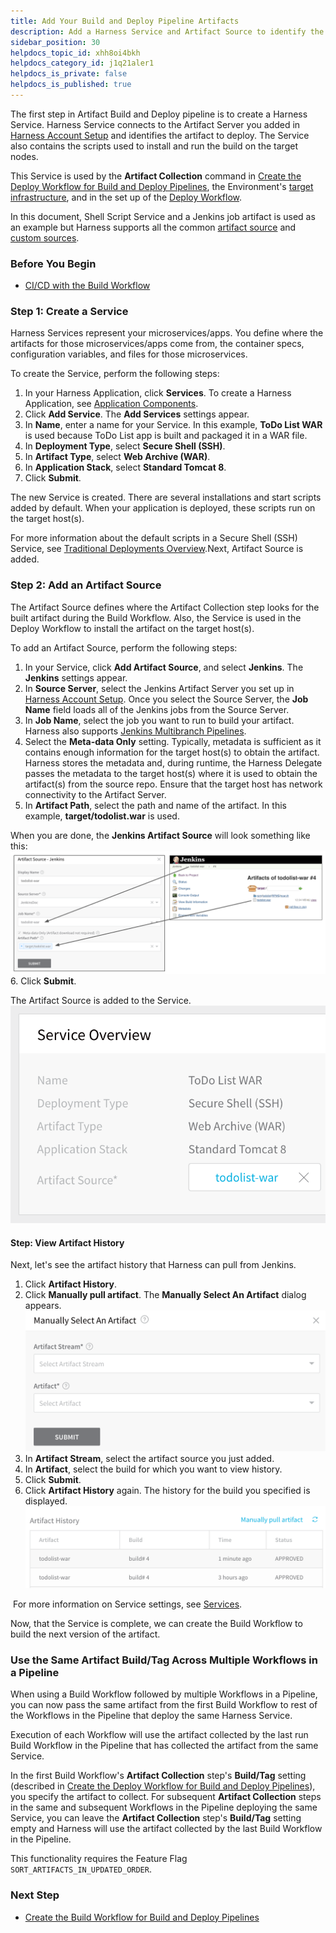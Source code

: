 ```yaml
---
title: Add Your Build and Deploy Pipeline Artifacts
description: Add a Harness Service and Artifact Source to identify the artifacts you want to build.
sidebar_position: 30
helpdocs_topic_id: xhh8oi4bkh
helpdocs_category_id: j1q21aler1
helpdocs_is_private: false
helpdocs_is_published: true
---
```


The first step in Artifact Build and Deploy pipeline is to create a Harness Service. Harness Service connects to the Artifact Server you added in [Harness Account Setup](1-harness-accountsetup.md) and identifies the artifact to deploy. The Service also contains the scripts used to install and run the build on the target nodes.

This Service is used by the **Artifact Collection** command in [Create the Deploy Workflow for Build and Deploy Pipelines](5-deploy-workflow.md), the Environment's [target infrastructure](4-environment.md), and in the set up of the [Deploy Workflow](5-deploy-workflow.md).

In this document, Shell Script Service and a Jenkins job artifact is used as an example but Harness supports all the common [artifact source](https://docs.harness.io/article/7dghbx1dbl-configuring-artifact-server) and [custom sources](../model-cd-pipeline/setup-services/custom-artifact-source.md).

### Before You Begin

* [CI/CD with the Build Workflow](../concepts-cd/deployment-types/ci-cd-with-the-build-workflow.md)

### Step 1: Create a Service

Harness Services represent your microservices/apps. You define where the artifacts for those microservices/apps come from, the container specs, configuration variables, and files for those microservices.

To create the Service, perform the following steps:

1. In your Harness Application, click **Services**. To create a Harness Application, see [Application Components](../model-cd-pipeline/applications/application-configuration.md).
2. Click **Add Service**. The **Add Services** settings appear.
3. In **Name**, enter a name for your Service. In this example, **ToDo List WAR** is used because ToDo List app is built and packaged it in a WAR file.
4. In **Deployment Type**, select **Secure Shell (SSH)**.
5. In **Artifact Type**, select **Web Archive (WAR)**.
6. In **Application Stack**, select **Standard Tomcat 8**.
7. Click **Submit**.

The new Service is created. There are several installations and start scripts added by default. When your application is deployed, these scripts run on the target host(s).

For more information about the default scripts in a Secure Shell (SSH) Service, see [Traditional Deployments Overview](../traditional-deployments/traditional-deployments-overview.md).Next, Artifact Source is added.

### Step 2: Add an Artifact Source

The Artifact Source defines where the Artifact Collection step looks for the built artifact during the Build Workflow. Also, the Service is used in the Deploy Workflow to install the artifact on the target host(s).

To add an Artifact Source, perform the following steps:

1. In your Service, click **Add Artifact Source**, and select **Jenkins**. The **Jenkins** settings appear.
2. In **Source Server**, select the Jenkins Artifact Server you set up in [Harness Account Setup](1-harness-accountsetup.md). Once you select the Source Server, the **Job Name** field loads all of the Jenkins jobs from the Source Server.
3. In **Job Name**, select the job you want to run to build your artifact. Harness also supports [Jenkins Multibranch Pipelines](../model-cd-pipeline/workflows/using-the-jenkins-command.md#multibranch-pipeline-support).
4. Select the **Meta-data Only** setting. Typically, metadata is sufficient as it contains enough information for the target host(s) to obtain the artifact. Harness stores the metadata and, during runtime, the Harness Delegate passes the metadata to the target host(s) where it is used to obtain the artifact(s) from the source repo. Ensure that the target host has network connectivity to the Artifact Server.
5. In **Artifact Path**, select the path and name of the artifact. In this example, **target/todolist.war** is used.  
  
When you are done, the **Jenkins Artifact Source** will look something like this:![](./static/2-service-and-artifact-source-10.png)
6. Click **Submit**.  
  
The Artifact Source is added to the Service.![](./static/2-service-and-artifact-source-11.png)

#### Step: View Artifact History

Next, let's see the artifact history that Harness can pull from Jenkins.

1. Click **Artifact History**.
2. Click **Manually pull artifact**. The **Manually Select An Artifact** dialog appears.![](./static/2-service-and-artifact-source-12.png)
3. In **Artifact Stream**, select the artifact source you just added.
4. In **Artifact**, select the build for which you want to view history.
5. Click **Submit**.
6. Click **Artifact History** again. The history for the build you specified is displayed.![](./static/2-service-and-artifact-source-13.png)

 For more information on Service settings, see [Services](../model-cd-pipeline/setup-services/service-configuration.md).

Now, that the Service is complete, we can create the Build Workflow to build the next version of the artifact.

### Use the Same Artifact Build/Tag Across Multiple Workflows in a Pipeline

When using a Build Workflow followed by multiple Workflows in a Pipeline, you can now pass the same artifact from the first Build Workflow to rest of the Workflows in the Pipeline that deploy the same Harness Service.

Execution of each Workflow will use the artifact collected by the last run Build Workflow in the Pipeline that has collected the artifact from the same Service.

In the first Build Workflow's **Artifact Collection** step's **Build/Tag** setting (described in [Create the Deploy Workflow for Build and Deploy Pipelines](5-deploy-workflow.md)), you specify the artifact to collect. For subsequent **Artifact Collection** steps in the same and subsequent Workflows in the Pipeline deploying the same Service, you can leave the **Artifact Collection** step's **Build/Tag** setting empty and Harness will use the artifact collected by the last Build Workflow in the Pipeline.

This functionality requires the Feature Flag `SORT_ARTIFACTS_IN_UPDATED_ORDER`.

### Next Step

* [Create the Build Workflow for Build and Deploy Pipelines](3-build-workflow.md)

